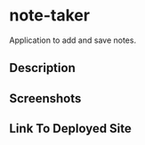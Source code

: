 # note-taker
Application to add and save notes.

## Description

## Screenshots

## Link To Deployed Site
